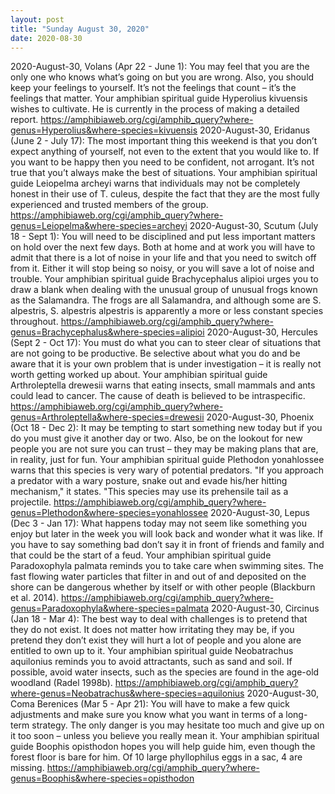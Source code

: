 ```yaml
---
layout: post
title: "Sunday August 30, 2020"
date: 2020-08-30 
---
```



2020-August-30, Volans (Apr 22 - June 1): You may feel that you are the only one who knows what’s going on but you are wrong. Also, you should keep your feelings to yourself. It’s not the feelings that count – it’s the feelings that matter. Your amphibian spiritual guide Hyperolius kivuensis wishes to cultivate. He is currently in the process of making a detailed report. https://amphibiaweb.org/cgi/amphib_query?where-genus=Hyperolius&where-species=kivuensis
2020-August-30, Eridanus (June 2 - July 17): The most important thing this weekend is that you don’t expect anything of yourself, not even to the extent that you would like to. If you want to be happy then you need to be confident, not arrogant. It’s not true that you’t always make the best of situations. Your amphibian spiritual guide Leiopelma archeyi warns that individuals may not be completely honest in their use of T. culeus, despite the fact that they are the most fully experienced and trusted members of the group. https://amphibiaweb.org/cgi/amphib_query?where-genus=Leiopelma&where-species=archeyi
2020-August-30, Scutum (July 18 - Sept 1): You will need to be disciplined and put less important matters on hold over the next few days. Both at home and at work you will have to admit that there is a lot of noise in your life and that you need to switch off from it. Either it will stop being so noisy, or you will save a lot of noise and trouble. Your amphibian spiritual guide Brachycephalus alipioi urges you to draw a blank when dealing with the unusual group of unusual frogs known as the Salamandra. The frogs are all Salamandra, and although some are S. alpestris, S. alpestris alpestris is apparently a more or less constant species throughout. https://amphibiaweb.org/cgi/amphib_query?where-genus=Brachycephalus&where-species=alipioi
2020-August-30, Hercules (Sept 2 - Oct 17): You must do what you can to steer clear of situations that are not going to be productive. Be selective about what you do and be aware that it is your own problem that is under investigation – it is really not worth getting worked up about. Your amphibian spiritual guide Arthroleptella drewesii warns that eating insects, small mammals and ants could lead to cancer.  The cause of death is believed to be intraspecific. https://amphibiaweb.org/cgi/amphib_query?where-genus=Arthroleptella&where-species=drewesii
2020-August-30, Phoenix (Oct 18 - Dec 2): It may be tempting to start something new today but if you do you must give it another day or two. Also, be on the lookout for new people you are not sure you can trust – they may be making plans that are, in reality, just for fun. Your amphibian spiritual guide Plethodon yonahlossee warns that this species is very wary of potential predators. "If you approach a predator with a wary posture, snake out and evade his/her hitting mechanism," it states. "This species may use its prehensile tail as a projectile. https://amphibiaweb.org/cgi/amphib_query?where-genus=Plethodon&where-species=yonahlossee
2020-August-30, Lepus (Dec 3 - Jan 17): What happens today may not seem like something you enjoy but later in the week you will look back and wonder what it was like. If you have to say something bad don’t say it in front of friends and family and that could be the start of a feud. Your amphibian spiritual guide Paradoxophyla palmata reminds you to take care when swimming sites. The fast flowing water particles that filter in and out of and deposited on the shore can be dangerous whether by itself or with other people (Blackburn et al. 2014). https://amphibiaweb.org/cgi/amphib_query?where-genus=Paradoxophyla&where-species=palmata
2020-August-30, Circinus (Jan 18 - Mar 4): The best way to deal with challenges is to pretend that they do not exist. It does not matter how irritating they may be, if you pretend they don’t exist they will hurt a lot of people and you alone are entitled to own up to it. Your amphibian spiritual guide Neobatrachus aquilonius reminds you to avoid attractants, such as sand and soil. If possible, avoid water insects, such as the species are found in the age-old woodland (Radel 1998b). https://amphibiaweb.org/cgi/amphib_query?where-genus=Neobatrachus&where-species=aquilonius
2020-August-30, Coma Berenices (Mar 5 - Apr 21): You will have to make a few quick adjustments and make sure you know what you want in terms of a long-term strategy. The only danger is you may hesitate too much and give up on it too soon – unless you believe you really mean it. Your amphibian spiritual guide Boophis opisthodon hopes you will help guide him, even though the forest floor is bare for him. Of 10 large phyllophilus eggs in a sac, 4 are missing. https://amphibiaweb.org/cgi/amphib_query?where-genus=Boophis&where-species=opisthodon
